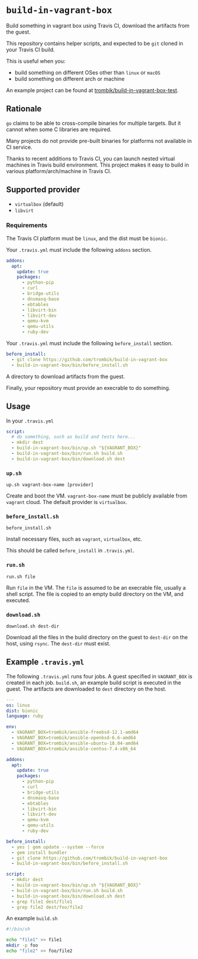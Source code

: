# `build-in-vagrant-box`

Build something in vagrant box using Travis CI, download the artifacts from
the guest.

This repository contains helper scripts, and expected to be `git` cloned in
your Travis CI build.

This is useful when you:

- build something on different OSes other than `linux` or `macOS`
- build something on different arch or machine

An example project can be found at
[trombik/build-in-vagrant-box-test](https://github.com/trombik/build-in-vagrant-box-test).

## Rationale

`go` claims to be able to cross-compile binaries for multiple targets. But it
cannot when some C libraries are required.

Many projects do not provide pre-built binaries for platforms not available in
CI service.

Thanks to recent additions to Travis CI, you can launch nested virtual
machines in Travis build environment. This project makes it easy to build in
various platform/arch/machine in Travis CI.

## Supported provider

- `virtualbox` (default)
- `libvirt`

### Requirements

The Travis CI platform must be `linux`, and the dist must be `bionic`.

Your `.travis.yml` must include the following `addons` section.

```yaml
addons:
  apt:
    update: true
    packages:
      - python-pip
      - curl
      - bridge-utils
      - dnsmasq-base
      - ebtables
      - libvirt-bin
      - libvirt-dev
      - qemu-kvm
      - qemu-utils
      - ruby-dev
```

Your `.travis.yml` must include the following `before_install` section.

```yaml
before_install:
  - git clone https://github.com/trombik/build-in-vagrant-box
  - build-in-vagrant-box/bin/before_install.sh
```

A directory to download artifacts from the guest.

Finally, your repository must provide an execrable to do something.

## Usage

In your `.travis.yml`

```yaml
script:
  # do something, such as build and tests here...
  - mkdir dest
  - build-in-vagrant-box/bin/up.sh "${VAGRANT_BOX}"
  - build-in-vagrant-box/bin/run.sh build.sh
  - build-in-vagrant-box/bin/download.sh dest
```

### `up.sh`

```
up.sh vagrant-box-name [provider]
```

Create and boot the VM. `vagrant-box-name` must be publicly available from
`vagrant` cloud. The default provider is `virtualbox`.

### `before_install.sh`

```
before_install.sh
```

Install necessary files, such as `vagrant`, `virtualbox`, etc.

This should be called `before_install` in `.travis.yml`.

### `run.sh`

```
run.sh file
```

Run `file` in the VM. The `file` is assumed to be an execrable file, usually a
shell script. The file is copied to an empty build directory on the VM, and
executed.

### `download.sh`

```
download.sh dest-dir
```

Download all the files in the build directory on the guest to `dest-dir` on
the host, using `rsync`. The `dest-dir` must exist.

## Example `.travis.yml`

The following `.travis.yml` runs four jobs. A guest specified in `VAGRANT_BOX`
is created in each job. `build.sh`, an example build script is executed in the
guest. The artifacts are downloaded to `dest` directory on the host.

```yaml
---
os: linux
dist: bionic
language: ruby

env:
  - VAGRANT_BOX=trombik/ansible-freebsd-12.1-amd64
  - VAGRANT_BOX=trombik/ansible-openbsd-6.6-amd64
  - VAGRANT_BOX=trombik/ansible-ubuntu-18.04-amd64
  - VAGRANT_BOX=trombik/ansible-centos-7.4-x86_64

addons:
  apt:
    update: true
    packages:
      - python-pip
      - curl
      - bridge-utils
      - dnsmasq-base
      - ebtables
      - libvirt-bin
      - libvirt-dev
      - qemu-kvm
      - qemu-utils
      - ruby-dev

before_install:
  - yes | gem update --system --force
  - gem install bundler
  - git clone https://github.com/trombik/build-in-vagrant-box
  - build-in-vagrant-box/bin/before_install.sh

script:
  - mkdir dest
  - build-in-vagrant-box/bin/up.sh "${VAGRANT_BOX}"
  - build-in-vagrant-box/bin/run.sh build.sh
  - build-in-vagrant-box/bin/download.sh dest
  - grep file1 dest/file1
  - grep file2 dest/foo/file2
```

An example `build.sh`

```sh
#!/bin/sh

echo "file1" >> file1
mkdir -p foo
echo "file2" >> foo/file2
```
